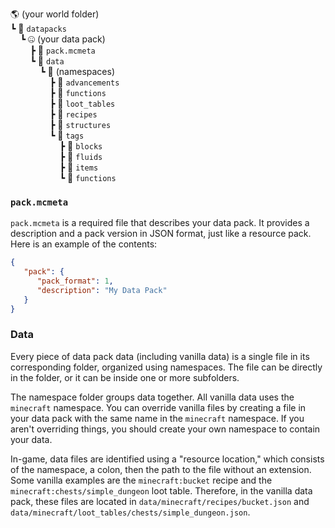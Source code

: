 🌎 (your world folder)  
┗ 📁 `datapacks`  
&nbsp; &nbsp; ┗ 🤐 (your data pack)  
&nbsp; &nbsp; &nbsp; &nbsp; ┣ 📝 `pack.mcmeta`  
&nbsp; &nbsp; &nbsp; &nbsp; ┗ 📁 `data`  
&nbsp; &nbsp; &nbsp; &nbsp; &nbsp; &nbsp; ┗ 📁 (namespaces)  
&nbsp; &nbsp; &nbsp; &nbsp; &nbsp; &nbsp; &nbsp; &nbsp; ┣ 📁 `advancements`  
&nbsp; &nbsp; &nbsp; &nbsp; &nbsp; &nbsp; &nbsp; &nbsp; ┣ 📁 `functions`  
&nbsp; &nbsp; &nbsp; &nbsp; &nbsp; &nbsp; &nbsp; &nbsp; ┣ 📁 `loot_tables`  
&nbsp; &nbsp; &nbsp; &nbsp; &nbsp; &nbsp; &nbsp; &nbsp; ┣ 📁 `recipes`  
&nbsp; &nbsp; &nbsp; &nbsp; &nbsp; &nbsp; &nbsp; &nbsp; ┣ 📁 `structures`  
&nbsp; &nbsp; &nbsp; &nbsp; &nbsp; &nbsp; &nbsp; &nbsp; ┗ 📁 `tags`  
&nbsp; &nbsp; &nbsp; &nbsp; &nbsp; &nbsp; &nbsp; &nbsp; &nbsp; &nbsp; ┣ 📁 `blocks`  
&nbsp; &nbsp; &nbsp; &nbsp; &nbsp; &nbsp; &nbsp; &nbsp; &nbsp; &nbsp; ┣ 📁 `fluids`  
&nbsp; &nbsp; &nbsp; &nbsp; &nbsp; &nbsp; &nbsp; &nbsp; &nbsp; &nbsp; ┣ 📁 `items`  
&nbsp; &nbsp; &nbsp; &nbsp; &nbsp; &nbsp; &nbsp; &nbsp; &nbsp; &nbsp; ┗ 📁 `functions`  

### `pack.mcmeta`
`pack.mcmeta` is a required file that describes your data pack. It provides a description and a pack version in JSON format, just like a resource pack. Here is an example of the contents:
```json
{
   "pack": {
      "pack_format": 1,
      "description": "My Data Pack"
   }
}
```

### Data
Every piece of data pack data (including vanilla data) is a single file in its corresponding folder, organized using namespaces. The file can be directly in the folder, or it can be inside one or more subfolders.

The namespace folder groups data together. All vanilla data uses the `minecraft` namespace. You can override vanilla files by creating a file in your data pack with the same name in the `minecraft` namespace. If you aren't overriding things, you should create your own namespace to contain your data.

In-game, data files are identified using a "resource location," which consists of the namespace, a colon, then the path to the file without an extension. Some vanilla examples are the `minecraft:bucket` recipe and the `minecraft:chests/simple_dungeon` loot table. Therefore, in the vanilla data pack, these files are located in `data/minecraft/recipes/bucket.json` and `data/minecraft/loot_tables/chests/simple_dungeon.json`.
